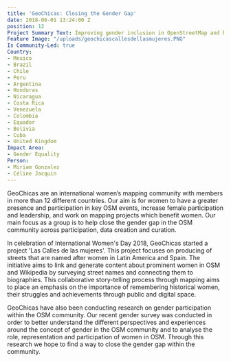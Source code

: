 ```yaml
---
title: 'GeoChicas: Closing the Gender Gap'
date: 2018-06-01 13:24:00 Z
position: 12
Project Summary Text: Improving gender inclusion in OpenStreetMap and beyond
Feature Image: "/uploads/geochicascallesdellasmujeres.PNG"
Is Community-Led: true
Country:
- Mexico
- Brazil
- Chile
- Peru
- Argentina
- Honduras
- Nicaragua
- Costa Rica
- Venezuela
- Colombia
- Equador
- Bolivia
- Cuba
- United Kingdom
Impact Area:
- Gender Equality
Person:
- Miriam Gonzalez
- Céline Jacquin
---
```


GeoChicas are an international women’s mapping community with members in more than 12 different countries. Our aim is for women to have a greater presence and participation in key OSM events, increase female participation and leadership, and work on mapping projects which benefit women. Our main focus as a group is to help close the gender gap in the OSM community across participation, data creation and curation.

In celebration of International Women's Day 2018, GeoChicas started a project 'Las Calles de las mujeres'. This project focuses on producing of streets that are named after women in Latin America and Spain. The initiative aims to link and generate content about prominent women in OSM and Wikipedia by surveying street names and connecting them to biographies. This collaborative story-telling process through mapping aims to place an emphasis on the importance of remembering historical women, their struggles and achievements through public and digital space.

GeoChicas have also been conducting research on gender participation within the OSM community. Our recent gender survey was conducted in order to better understand the different perspectives and experiences around the concept of gender in the OSM community and to analyse the role, representation and participation of women in OSM. Through this research we hope to find a way to close the gender gap within the community.